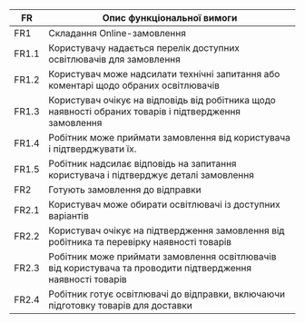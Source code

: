 | FR    | Опис функціональної вимоги  |
|-------|---------------------------- |
| FR1   | Складання Online-замовлення |
| FR1.1 | Користувачу надається перелік доступних освітлювачів для замовлення |
| FR1.2 | Користувач може надсилати технічні запитання або коментарі щодо обраних освітлювачів |
| FR1.3 | Користувач очікує на відповідь від робітника щодо наявності обраних товарів і підтвердження замовлення |
| FR1.4 | Робітник може приймати замовлення від користувача і підтверджувати їх. |
| FR1.5 | Робітник надсилає відповідь на запитання користувача і підтверджує деталі замовлення |
| FR2   | Готують замовлення до відправки |
| FR2.1 | Користувач може обирати освітлювачі із доступних варіантів |
| FR2.2 | Користувач очікує на підтвердження замовлення від робітника та перевірку наявності товарів |
| FR2.3 | Робітник може приймати замовлення освітлювачів від користувача та проводити підтвердження наявності товарів |
| FR2.4 | Робітник готує освітлювачі до відправки, включаючи підготовку товарів для доставки |


